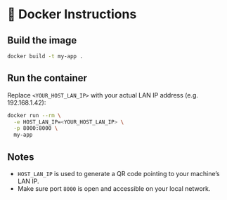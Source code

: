 # 🐳 Docker Instructions

## Build the image

```bash
docker build -t my-app .
```

## Run the container

Replace `<YOUR_HOST_LAN_IP>` with your actual LAN IP address (e.g. 192.168.1.42):

```bash
docker run --rm \
  -e HOST_LAN_IP=<YOUR_HOST_LAN_IP> \
  -p 8000:8000 \
  my-app
```

## Notes

- `HOST_LAN_IP` is used to generate a QR code pointing to your machine’s LAN IP.
- Make sure port `8000` is open and accessible on your local network.

